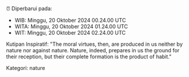 ⏰ Diperbarui pada:
- WIB: Minggu, 20 Oktober 2024 00.24.00 UTC
- WITA: Minggu, 20 Oktober 2024 01.24.00 UTC
- WIT: Minggu, 20 Oktober 2024 02.24.00 UTC

Kutipan Inspiratif:
"The moral virtues, then, are produced in us neither by nature nor against nature. Nature, indeed, prepares in us the ground for their reception, but their complete formation is the product of habit."


Kategori: nature

